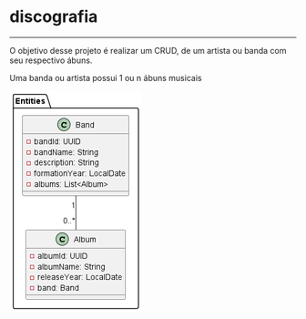 # discografia

--------------------------

O objetivo desse projeto é realizar um CRUD, de um artista ou banda com seu respectivo ábuns.

Uma banda ou artista possui 1 ou n ábuns musicais


![img.png](img.png)





